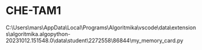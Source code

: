 # CHE-TAM1
C:\Users\mars\AppData\Local\Programs\Algoritmika\vscode\data\extensions\algoritmika.algopython-20231012.151548.0\data\student\2272558\86844\my_memory_card.py
